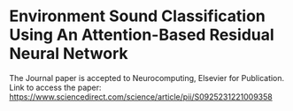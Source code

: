 # Environment Sound Classification Using An Attention-Based Residual Neural Network
The Journal paper is accepted to Neurocomputing, Elsevier for Publication. 
Link to access the paper: https://www.sciencedirect.com/science/article/pii/S0925231221009358
